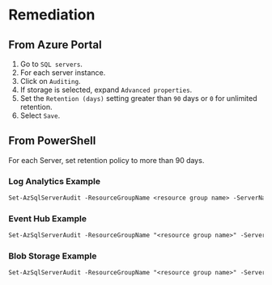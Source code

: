 # Remediation

## From Azure Portal

1. Go to `SQL servers`.
2. For each server instance.
3. Click on `Auditing`.
4. If storage is selected, expand `Advanced properties`.
5. Set the `Retention (days)` setting greater than `90` days or `0` for unlimited retention.
6. Select `Save`.

## From PowerShell

For each Server, set retention policy to more than 90 days.

### Log Analytics Example

```ps
Set-AzSqlServerAudit -ResourceGroupName <resource group name> -ServerName <SQL Server name> -RetentionInDays <Number of Days to retain the audit logs, should be more than 90 days> -LogAnalyticsTargetState Enabled -WorkspaceResourceId "/subscriptions/<subscription ID>/resourceGroups/insights-integration/providers/Microsoft.OperationalInsights/workspaces/<workspace name>
```

### Event Hub Example

```ps
Set-AzSqlServerAudit -ResourceGroupName "<resource group name>" -ServerName "<SQL Server name>" -EventHubTargetState Enabled -EventHubName "<Event Hub name>" -EventHubAuthorizationRuleResourceId "<Event Hub Authorization Rule Resource ID>"
```

### Blob Storage Example

```ps
Set-AzSqlServerAudit -ResourceGroupName "<resource group name>" -ServerName "<SQL Server name>" -BlobStorageTargetState Enabled -StorageAccountResourceId "/subscriptions/<subscription_ID>/resourceGroups/<Resource_Group>/providers/Microsoft.Stora ge/storageAccounts/<Storage Account name>"
```
